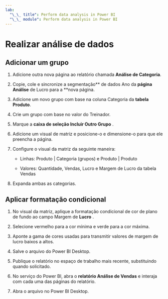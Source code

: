 ```yaml
---
lab:
  "\_\_ title": Perform data analysis in Power BI
  "\_\_ module": Perform data analysis in Power BI
---
```

# Realizar análise de dados

## Adicionar um grupo

1. Adicione outra nova página ao relatório chamada **Análise de Categoria**.

1. Copie, cole e sincronize a segmentação** de dados Ano da **página Análise** de Lucro para a **nova página.

1. Adicione um novo grupo com base na coluna Categoria da **tabela **Produto****.

1. Crie um grupo com base no valor do Treinador.

1. Marque a **caixa de seleção Incluir Outro Grupo** .

1. Adicione um visual de matriz e posicione-o e dimensione-o para que ele preencha a página.

1. Configure o visual da matriz da seguinte maneira:

    - Linhas: Produto | Categoria (grupos) e Produto | Produto

    - Valores: Quantidade, Vendas, Lucro e Margem de Lucro da tabela Vendas

1. Expanda ambas as categorias.

## Aplicar formatação condicional

1. No visual da matriz, aplique a formatação condicional de cor de plano de fundo ao campo Margem de **Lucro** .

1. Selecione vermelho para a cor mínima e verde para a cor máxima.

1. Aponte a gama de cores usadas para transmitir valores de margem de lucro baixos a altos.

1. Salve o arquivo do Power BI Desktop.

1. Publique o relatório no espaço de trabalho mais recente, substituindo quando solicitado.

1. No serviço do Power BI, abra o **relatório Análise de Vendas** e interaja com cada uma das páginas do relatório.

1. Abra o arquivo no Power BI Desktop.
